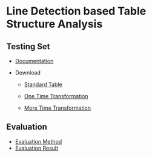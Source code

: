 # Line Detection based Table Structure Analysis

## Testing Set

- [Documentation](https://github.com/Noba1anc3/Table_Structure_Analysis/blob/master/%E8%A1%A8%E6%A0%BC%E7%BB%93%E6%9E%84%E8%A7%A3%E6%9E%90%E6%9C%89%E7%BA%BF%E6%9D%A1%E8%A1%A8%E6%A0%BC%E6%B5%8B%E8%AF%95%E9%9B%86.md)

- Download

  - [Standard Table](https://bhpan.buaa.edu.cn:443/link/4FAACE342BEBE7C03ABF6A214E7BA4D0)

  - [One Time Transformation](https://bhpan.buaa.edu.cn:443/link/72DE7EB2640E97EAE4393D3F4003A7E6)

  - [More Time Transformation](https://bhpan.buaa.edu.cn:443/link/723356D8FFA70C87800061509B5014FD)

## Evaluation

- [Evaluation Method](https://github.com/Noba1anc3/Table_Structure_Analysis/blob/master/%E8%AF%84%E4%BC%B0%E6%96%B9%E6%B3%95.md)
- [Evaluation Result]()